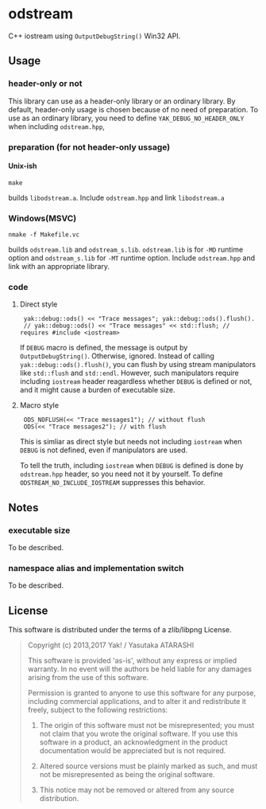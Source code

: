 odstream
========

C++ iostream using `OutputDebugString()` Win32 API.

Usage
-----

### header-only or not ###

This library can use as a header-only library or an ordinary library. By default, header-only usage is chosen because of no need of preparation. To use as an ordinary library, you need to define `YAK_DEBUG_NO_HEADER_ONLY` when including `odstream.hpp`, 

### preparation (for not header-only ussage) ###

#### Unix-ish ###

    make

builds `libodstream.a`. Include `odstream.hpp` and link `libodstream.a`

### Windows(MSVC) ###

    nmake -f Makefile.vc

builds `odstream.lib` and `odstream_s.lib`. `odstream.lib` is for `-MD` runtime option and `odstream_s.lib` for `-MT` runtime option. Include `odstream.hpp` and link with an appropriate library.

### code ###

1. Direct style

        yak::debug::ods() << "Trace messages"; yak::debug::ods().flush().
        // yak::debug::ods() << "Trace messages" << std::flush; // requires #include <iostream>

    If `DEBUG` macro is defined, the message is output by `OutputDebugString()`. Otherwise, ignored.  Instead of calling `yak::debug::ods().flush()`, you can flush by using stream manipulators like `std::flush` and `std::endl`. However, such manipulators require including `iostream` header reagardless whether `DEBUG` is defined or not, and it might cause a burden of executable size.

2. Macro style

        ODS_NOFLUSH(<< "Trace messages1"); // without flush
        ODS(<< "Trace messages2"); // with flush

    This is simliar as direct style but needs not including `iostream` when `DEBUG` is not defined, even if manipulators are used.

    To tell the truth, including `iostream` when `DEBUG` is defined is done by `odstream.hpp` header, so you need not it by yourself. To define `ODSTREAM_NO_INCLUDE_IOSTREAM` suppresses this behavior.

Notes
-----

### executable size ###

To be described.

### namespace alias and implementation switch ###

To be described.

License
-------

This software is distributed under the terms of a zlib/libpng License.

> Copyright (c) 2013,2017 Yak! / Yasutaka ATARASHI
>
> This software is provided 'as-is', without any express or implied warranty. In no event will the authors be held liable for any damages arising from the use of this software.
>
> Permission is granted to anyone to use this software for any purpose, including commercial applications, and to alter it and redistribute it freely, subject to the following restrictions:
>
> 1. The origin of this software must not be misrepresented; you must not claim that you wrote the original software. If you use this software in a product, an acknowledgment in the product documentation would be appreciated but is not required.
>
> 2. Altered source versions must be plainly marked as such, and must not be misrepresented as being the original software.
>
> 3. This notice may not be removed or altered from any source distribution.

